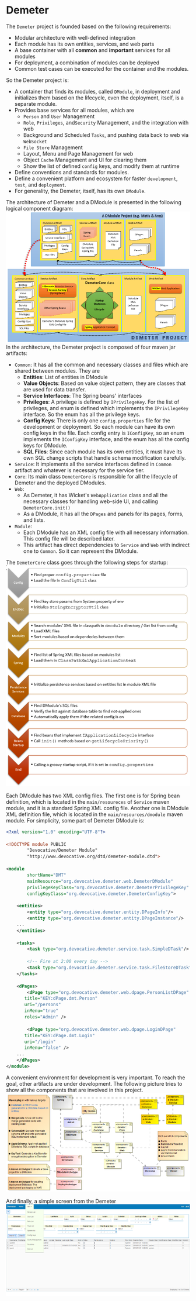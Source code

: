 # Demeter

The `Demeter` project is founded based on the following requirements:
- Modular architecture with well-defined integration
- Each module has its own entities, services, and web parts
- A base container with all **common** and **important** services for all modules
- For deployment, a combination of modules can be deployed
- Common test cases can be executed for the container and the modules.

So the Demeter project is:
- A container that finds its modules, called `DModule`, in deployment and initializes them based on the lifecycle, even the deployment, itself, is a separate module.
- Provides base services for all modules, which are
	- `Person` and `User` Management
	- `Role`, `Privileges`, and`Security` Management, and the integration with web
	- Background and Scheduled `Tasks`, and pushing data back to web via `WebSocket`
	- `File Store` Management
	- Layout, Menu and Page Management for web
	- Object `Cache` Management and UI for clearing them
	- Show the list of defined `config` keys, and modify them at runtime
- Define conventions and standards for modules.
- Define a convenient platform and ecosystem for faster `development`, `test`, and `deployment`.
- For generality, the Demeter, itself, has its own `DModule`.

The architecture of Demeter and a DModule is presented in the following logical component diagram:
![Demeter Architecture](/doc/img/Demeter_Logical_Components_Relations.png)
In the architecture, the Demeter project is composed of four maven jar artifacts:
- `Common`: It has all the common and necessary classes and files which are shared between modules. They are
  - **Entities**: List of entities in DModule
  - **Value Objects**: Based on value object pattern, they are classes that are used for data transfer.
  - **Service Interfaces**: The Spring beans' interfaces
  - **Privileges**: A privilege is defined by `IPrivilegeKey`. For the list of privileges, and enum is defined which implements the `IPrivilegeKey` interface. So the enum has all the privilege keys.
  - **Config Keys**: There is only one `config.properties` file for the development or deployment. So each module can have its own config keys in the file. Each config entry is `IConfigKey`, so an enum implements the `IConfigKey` interface, and the enum has all the config keys for DModule.
  - **SQL Files**: Since each module has its own entities, it must have its own SQL change scripts that handle schema modification carefully.
- `Service`: It implements all the service interfaces defined in `Common` artifact and whatever is necessary for the service tier.
- `Core`: Its main class `DemeterCore` is responsible for all the lifecycle of Demeter and the deployed DModules.
- `Web`:
	- As Demeter, it has Wicket's `WebApplication` class and all the necessary classes for handling web-side UI, and calling `DemeterCore.init()`
	- As a DModule, it has all the `DPages` and panels for its pages, forms, and lists.
- `Module`:
	- Each DModule has an XML config file with all necessary information. This config file will be described later.
	- This artifact has direct dependencies to `Service` and `Web` with indirect one to `Common`. So it can represent the DModule.

The `DemeterCore` class goes through the following steps for startup:
![DemeterCore Steps](/doc/img/Demeter_StartUp_Steps.png)
 
Each DModule has two XML config files. The first one is for Spring bean definition, which is located in the `main/resoureces` of `Service` maven module, and it is a standard Spring XML config file. Another one is DModule XML definition file, which is located in the `main/resources/dmodule` maven module. For simplicity, some part of Demeter DModule is:
```xml
<?xml version="1.0" encoding="UTF-8"?>

<!DOCTYPE module PUBLIC
		"Devocative/Demeter Module"
		"http://www.devocative.org/dtd/demeter-module.dtd">

<module
		shortName="DMT"
		mainResource="org.devocative.demeter.web.DemeterDModule"
		privilegeKeyClass="org.devocative.demeter.DemeterPrivilegeKey"
		configKeyClass="org.devocative.demeter.DemeterConfigKey">

	<entities>
		<entity type="org.devocative.demeter.entity.DPageInfo"/>
		<entity type="org.devocative.demeter.entity.DPageInstance"/>
    ... 
	</entities>

	<tasks>
		<task type="org.devocative.demeter.service.task.SimpleDTask"/>

		<!-- Fire at 2:00 every day -->
		<task type="org.devocative.demeter.service.task.FileStoreDTask" cronExpression="0 0 2 * * ?"/>
	</tasks>

	<dPages>
		<dPage type="org.devocative.demeter.web.dpage.PersonListDPage"
       title="KEY:dPage.dmt.Person"
       uri="/persons"
       inMenu="true"
       roles="Admin" />

		<dPage type="org.devocative.demeter.web.dpage.LoginDPage"
       title="KEY:dPage.dmt.Login"
       uri="/login"
       inMenu="false" />
    ...
	</dPages>
</module>
```

A convenient environment for development is very important. To reach the goal, other artifacts are under development. The following picture tries to show all the components that are involved in this project.
![Demeter Environment](/doc/img/Class_Diagram__demeter__DemeterComponent.png)

And finally, a simple screen from the Demeter
![Simple Demeter Screen](/doc/img/A_Simple_Demeter_Screen.png)